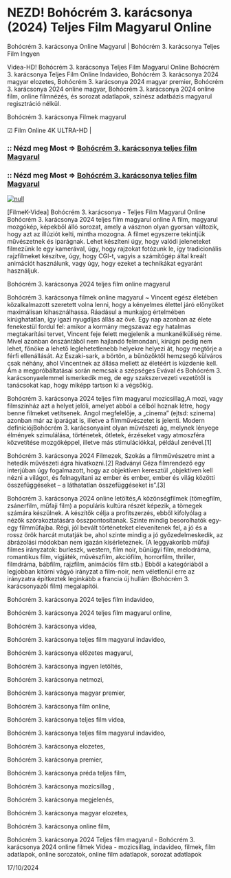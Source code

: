 # NEZD! Bohócrém 3. karácsonya (2024) Teljes Film Magyarul Online

Bohócrém 3. karácsonya Online Magyarul | Bohócrém 3. karácsonya Teljes Film Ingyen

Videa-HD! Bohócrém 3. karácsonya Teljes Film Magyarul Online Bohócrém 3. karácsonya Teljes Film Online Indavideo, Bohócrém 3. karácsonya 2024 magyar elozetes, Bohócrém 3. karácsonya 2024 magyar premier, Bohócrém 3. karácsonya 2024 online magyar, Bohócrém 3. karácsonya 2024 online film, online filmnézés, és sorozat adatlapok, színész adatbázis magyarul regisztráció nélkül.

Bohócrém 3. karácsonya Filmek magyarul

☑ Film Online 4K ULTRA-HD |

### :: Nézd meg Most => [Bohócrém 3. karácsonya teljes film Magyarul](https://t.co/hAtVypqlBX)

### :: Nézd meg Most => [Bohócrém 3. karácsonya teljes film Magyarul](https://t.co/hAtVypqlBX)

[![null](https://static.wixstatic.com/media/855a25_043b5abeb4ae4d35ac003198e7fe56ed~mv2.gif)](https://t.co/hAtVypqlBX)

[FilmeK-Videa] Bohócrém 3. karácsonya - Teljes Film Magyarul Online Bohócrém 3. karácsonya 2024 teljes film magyarul online A film, magyarul mozgókép, képekből álló sorozat, amely a vásznon olyan gyorsan változik, hogy azt az illúziót kelti, mintha mozogna. A filmet egyszerre tekintjük művészetnek és iparágnak. Lehet készíteni úgy, hogy valódi jeleneteket filmezünk le egy kamerával, úgy, hogy rajzokat fotózunk le, így tradicionális rajzfilmeket készítve, úgy, hogy CGI-t, vagyis a számítógép által kreált animációt használunk, vagy úgy, hogy ezeket a technikákat egyaránt használjuk.

Bohócrém 3. karácsonya 2024 teljes film online magyarul

Bohócrém 3. karácsonya filmek online magyarul ~ Vincent egész életében közalkalmazott szeretett volna lenni, hogy a kényelmes élettel járó előnyöket maximálisan kihasználhassa. Ráadásul a munkajog értelmében kirúghatatlan, így igazi nyugdíjas állás az övé. Egy nap azonban az élete fenekestül fordul fel: amikor a kormány megszavaz egy hatalmas megtakarítási tervet, Vincent feje felett megjelenik a munkanélküliség réme. Mivel azonban önszántából nem hajlandó felmondani, kirúgni pedig nem lehet, főnöke a lehető leglehetetlenebb helyekre helyezi át, hogy megtörje a férfi ellenállását. Az Északi-sark, a börtön, a bűnözőktől hemzsegő külváros csak néhány, ahol Vincentnek az állása mellett az életéért is küzdenie kell. Ám a megpróbáltatásai során nemcsak a szépséges Evával és Bohócrém 3. karácsonyaelemmel ismerkedik meg, de egy szakszervezeti vezetőtől is tanácsokat kap, hogy miképp tartson ki a végsőkig.

Bohócrém 3. karácsonya 2024 teljes film magyarul mozicsillag,A mozi, vagy filmszínház azt a helyet jelöli, amelyet abból a célból hoznak létre, hogy benne filmeket vetítsenek. Angol megfelelője, a „cinema” (ejtsd: szinema) azonban már az iparágat is, illetve a filmművészetet is jelenti. Modern definíciójBohócrém 3. karácsonyaint olyan művészeti ág, melynek lényege élmények szimulálása, történetek, ötletek, érzéseket vagy atmoszféra közvetítése mozgóképpel, illetve más stimulációkkal, például zenével.[1]

Bohócrém 3. karácsonya 2024 Filmezek, Szokás a filmművészetre mint a hetedik művészeti ágra hivatkozni.[2] Radványi Géza filmrendező egy interjúban úgy fogalmazott, hogy az objektíven keresztül „objektíven kell nézni a világot, és felnagyítani az ember és ember, ember és világ közötti összefüggéseket – a láthatatlan összefüggéseket is”.[3]

Bohócrém 3. karácsonya 2024 online letöltés,A közönségfilmek (tömegfilm, zsánerfilm, műfaji film) a populáris kultúra részét képezik, a tömegek számára készülnek. A készítők célja a profitszerzés, ebből kifolyólag a nézők szórakoztatására összpontosítanak. Szinte mindig besorolhatók egy-egy filmműfajba. Régi, jól bevált történeteket elevenítenek fel, a jó és a rossz örök harcát mutatják be, ahol szinte mindig a jó győzedelmeskedik, az ábrázolási módokban nem igazán kísérleteznek. (A leggyakoribb műfaji filmes irányzatok: burleszk, western, film noir, bűnügyi film, melodráma, romantikus film, vígjáték, művészfilm, akciófilm, horrorfilm, thriller, filmdráma, bábfilm, rajzfilm, animációs film stb.) Ebből a kategóriából a legjobban kitörni vágyó irányzat a film-noir, nem véletlenül erre az irányzatra építkeztek leginkább a francia új hullám (Bohócrém 3. karácsonyazői film) megalapítói.

Bohócrém 3. karácsonya 2024 teljes film indavideo,

Bohócrém 3. karácsonya 2024 teljes film magyarul online,

Bohócrém 3. karácsonya videa,

Bohócrém 3. karácsonya teljes film magyarul indavideo,

Bohócrém 3. karácsonya előzetes magyarul,

Bohócrém 3. karácsonya ingyen letöltés,

Bohócrém 3. karácsonya netmozi,

Bohócrém 3. karácsonya magyar premier,

Bohócrém 3. karácsonya film online,

Bohócrém 3. karácsonya teljes film videa,

Bohócrém 3. karácsonya teljes film magyarul indavideo,

Bohócrém 3. karácsonya elozetes,

Bohócrém 3. karácsonya premier,

Bohócrém 3. karácsonya préda teljes film,

Bohócrém 3. karácsonya mozicsillag ,

Bohócrém 3. karácsonya megjelenés,

Bohócrém 3. karácsonya magyar elozetes,

Bohócrém 3. karácsonya online film,

Bohócrém 3. karácsonya 2024 Teljes film magyarul - Bohócrém 3. karácsonya 2024 online filmek Videa - mozicsillag, indavideo, filmek, film adatlapok, online sorozatok, online film adatlapok, sorozat adatlapok

17/10/2024
